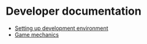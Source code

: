 # Developer documentation

- [Setting up development environment](setup_developer_env.md)
- [Game mechanics](mechanics/README.md)
